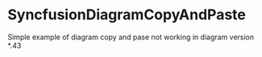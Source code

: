 # SyncfusionDiagramCopyAndPaste

Simple example of diagram copy and pase not working in diagram version *.43

